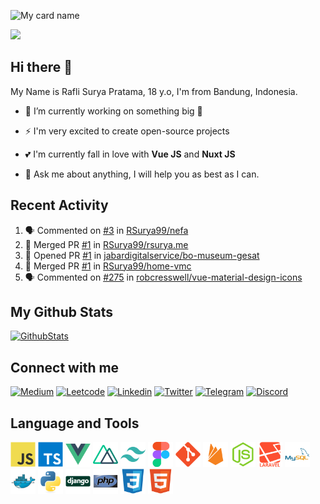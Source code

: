 ![My card name](https://cardivo.vercel.app/api?name=Rafli%20Surya&description=A%20Passionate%20Developer&image=https://avatars.githubusercontent.com/u/73375663?v=4?v=4&backgroundColor=%23dbe7f0&instagram=rsurya99&linkedin=rsurya99&twitter=rsurya99&pattern=topography&colorPattern=%234d85b3&fontColor=%23172836&iconColor=%23172836&opacity=0.3)

![](https://komarev.com/ghpvc/?username=rsurya99) 

## Hi there 👋

My Name is Rafli Surya Pratama, 18 y.o, I'm from Bandung, Indonesia.

- 🔭 I’m currently working on something big 👀

<!-- - 🌱 I’m currently learning **Vue JS**. -->

- ⚡ I'm very excited to create open-source projects

- 💕 I'm currently fall in love with **Vue JS** and **Nuxt JS**

- 💬 Ask me about anything, I will help you as best as I can.

## Recent Activity

<!--START_SECTION:activity-->

1. 🗣 Commented on [#3](https://github.com/RSurya99/nefa/issues/3) in [RSurya99/nefa](https://github.com/RSurya99/nefa)
2. 🎉 Merged PR [#1](https://github.com/RSurya99/rsurya.me/pull/1) in [RSurya99/rsurya.me](https://github.com/RSurya99/rsurya.me)
3. 💪 Opened PR [#1](https://github.com/jabardigitalservice/bo-museum-gesat/pull/1) in [jabardigitalservice/bo-museum-gesat](https://github.com/jabardigitalservice/bo-museum-gesat)
4. 🎉 Merged PR [#1](https://github.com/RSurya99/home-vmc/pull/1) in [RSurya99/home-vmc](https://github.com/RSurya99/home-vmc)
5. 🗣 Commented on [#275](https://github.com/robcresswell/vue-material-design-icons/issues/275) in [robcresswell/vue-material-design-icons](https://github.com/robcresswell/vue-material-design-icons)
<!--END_SECTION:activity-->

## My Github Stats

[![GithubStats](https://github-readme-stats.vercel.app/api?username=rsurya99&show_icons=true&theme=tokyonight)](https://github.com/rsurya99)

## Connect with me

[![Medium](https://img.shields.io/badge/Medium-12100E?style=for-the-badge&logo=medium&logoColor=white)](https://medium.com/@rsurya99)
[![Leetcode](https://img.shields.io/badge/-LeetCode-FFA116?style=for-the-badge&logo=LeetCode&logoColor=black)](https://leetcode.com/RSurya)
[![Linkedin](https://img.shields.io/badge/LinkedIn-0077B5?style=for-the-badge&logo=linkedin&logoColor=white)](https://www.linkedin.com/in/rafli-surya-pratama-606962220)
[![Twitter](https://img.shields.io/badge/Twitter-1DA1F2?style=for-the-badge&logo=twitter&logoColor=white)](https://twitter.com/rsurya99)
[![Telegram](https://img.shields.io/badge/Telegram-2CA5E0?style=for-the-badge&logo=telegram&logoColor=white)](https://t.me/Rsurya99)
[![Discord](https://img.shields.io/badge/Discord-7289DA?style=for-the-badge&logo=discord&logoColor=white)](https://discordapp.com/users/438594052514906112/)

## Language and Tools

<p>
    <a href="https://developer.mozilla.org/en-US/docs/Web/JavaScript" target="_blank"><img src="https://raw.githubusercontent.com/devicons/devicon/2ae2a900d2f041da66e950e4d48052658d850630/icons/javascript/javascript-original.svg" alt="javascript" width="40" height="40" /></a>
    <a href="https://www.typescriptlang.org/" target="_blank"><img src="https://raw.githubusercontent.com/devicons/devicon/2ae2a900d2f041da66e950e4d48052658d850630/icons/typescript/typescript-original.svg" alt="typescript" width="40" height="40" /></a>
    <a href="https://vuejs.org/" target="_blank"><img src="https://raw.githubusercontent.com/devicons/devicon/2ae2a900d2f041da66e950e4d48052658d850630/icons/vuejs/vuejs-original.svg" alt="vuejs" width="40" height="40" /></a>
    <a href="https://nuxtjs.org/" target="_blank"><img src="https://raw.githubusercontent.com/devicons/devicon/2ae2a900d2f041da66e950e4d48052658d850630/icons/nuxtjs/nuxtjs-original.svg" alt="nuxtjs" width="40" height="40" /></a>
    <a href="https://www.tailwindcss.com/" target="_blank"><img src="https://raw.githubusercontent.com/devicons/devicon/2ae2a900d2f041da66e950e4d48052658d850630/icons/tailwindcss/tailwindcss-plain.svg" alt="tailwindcss" width="40" height="40" /></a>
    <a href="https://figma.com/" target="_blank"><img src="https://raw.githubusercontent.com/devicons/devicon/2ae2a900d2f041da66e950e4d48052658d850630/icons/figma/figma-original.svg" alt="figma" width="40" height="40" /></a>
    <a href="https://git-scm.com/" target="_blank"><img src="https://raw.githubusercontent.com/devicons/devicon/2ae2a900d2f041da66e950e4d48052658d850630/icons/git/git-original.svg" alt="git" width="40" height="40" /></a>
    <a href="https://firebase.google.com/" target="_blank"><img src="https://raw.githubusercontent.com/devicons/devicon/2ae2a900d2f041da66e950e4d48052658d850630/icons/firebase/firebase-plain.svg" alt="firebase" width="40" height="40" /></a>
    <a href="https://nodejs.org/" target="_blank"><img src="https://raw.githubusercontent.com/devicons/devicon/2ae2a900d2f041da66e950e4d48052658d850630/icons/nodejs/nodejs-original.svg" alt="nodejs" width="40" height="40" /></a>
    <a href="http://laravel.com/" target="_blank"><img src="https://raw.githubusercontent.com/devicons/devicon/2ae2a900d2f041da66e950e4d48052658d850630/icons/laravel/laravel-plain-wordmark.svg" alt="laravel" width="40" height="40" /></a>
    <a href="https://www.mysql.com/" target="_blank"><img src="https://raw.githubusercontent.com/devicons/devicon/2ae2a900d2f041da66e950e4d48052658d850630/icons/mysql/mysql-original-wordmark.svg" alt="mysql" width="40" height="40" /></a>
    <a href="https://www.docker.com/" target="_blank"><img src="https://raw.githubusercontent.com/devicons/devicon/2ae2a900d2f041da66e950e4d48052658d850630/icons/docker/docker-original.svg" alt="docker" width="40" height="40" /></a>
    <a href="https://www.python.org/" target="_blank"><img src="https://raw.githubusercontent.com/devicons/devicon/2ae2a900d2f041da66e950e4d48052658d850630/icons/python/python-original.svg" alt="python" width="40" height="40" /></a>
    <a href="https://www.djangoproject.com/" target="_blank"><img src="https://raw.githubusercontent.com/devicons/devicon/2ae2a900d2f041da66e950e4d48052658d850630/icons/django/django-original.svg" alt="django" width="40" height="40" /></a>
    <a href="https://www.php.net/" target="_blank"><img src="https://raw.githubusercontent.com/devicons/devicon/2ae2a900d2f041da66e950e4d48052658d850630/icons/php/php-original.svg" alt="php" width="40" height="40" /></a>
    <a href="https://developer.mozilla.org/en-US/docs/Web/CSS" target="_blank"><img src="https://raw.githubusercontent.com/devicons/devicon/2ae2a900d2f041da66e950e4d48052658d850630/icons/css3/css3-original.svg" alt="css3" width="40" height="40" /></a>
    <a href="https://developer.mozilla.org/en-US/docs/Web/HTML" target="_blank"><img src="https://raw.githubusercontent.com/devicons/devicon/2ae2a900d2f041da66e950e4d48052658d850630/icons/html5/html5-original.svg" alt="html5" width="40" height="40" /></a>
<!--     <a href="https://expressjs.com/" target="_blank"><img src="https://raw.githubusercontent.com/devicons/devicon/2ae2a900d2f041da66e950e4d48052658d850630/icons/express/express-original-wordmark.svg" alt="expressjs" width="40" height="40" /></a>
    <a href="https://go.dev/" target="_blank"><img src="https://raw.githubusercontent.com/devicons/devicon/2ae2a900d2f041da66e950e4d48052658d850630/icons/go/go-original-wordmark.svg" alt="golang" width="40" height="40" /></a> -->
</p>
